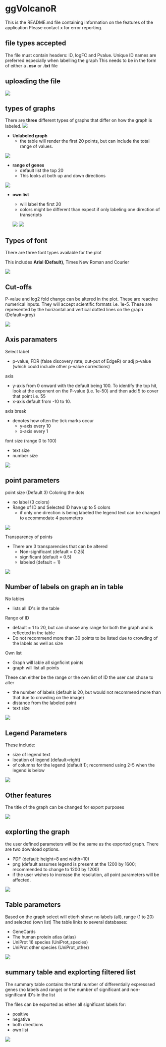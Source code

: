 # ggVolcanoR

This is the README.md file containing information on the features of the application
Please contact x for error reporting. 

## file types accepted
The file must contain headers: ID, logFC and Pvalue. 
Unique ID names are preferred especially when labelling the graph
This needs to be in the form of either a **.csv** or **.txt** file

## uploading the file
![](IMAGES/1.uploading.png)

## types of graphs
There are **three** different types of graphs that differ on how the graph is labeled. 
![](MAGES/2.types.png)
* **Unlabeled graph**
  - the table will render the first 20 points, but can include the total range of values. 
  
![](IMAGES/2.Nolabs)
  
* **range of genes** 
  - default list the top 20
  - This looks at both up and down directions

![](IMAGES/2.top20.png)
  
* **own list** 
  - will label the first 20
  - colors might be different than expect if only labeling one direction of transcripts
  
  ![](IMAGES/2.Uploading.png)
  ![](IMAGES/2.Selected.png)
## Types of font
There are three font types available for the plot

This includes **Arial (Default)**, Times New Roman and Courier

![](IMAGES/3.fonts.png)

## Cut-offs
P-value and log2 fold change can be altered in the plot. These are reactive numerical inputs. They will accept scientific formats i.e. 1e-5. 
These are represented by the horizontal and vertical dotted lines on the graph (Default=grey)

![](IMAGES/3.cut-offs.png)

## Axis paramaters
Select label
- p-value, FDR (false discovery rate; out-put of EdgeR) or adj p-value (which could include other p-value corrections)

axis 
- y-axis from 0 onward with the default being 100. To identify the top hit, look at the exponent on the P-value (i.e. 1e-50) and then add 5 to cover that point i.e. 55
- x-axis default from -10 to 10. 

axis break
- denotes how often the tick marks occur 
  - y-axis every 10
  - x-axis every 1

font size (range 0 to 100) 
- text size 
- number size 

![](IMAGES/3.axis-parameters.png)

## point parameters
point size (Default 3)
Coloring the dots
- no label (3 colors)
- Range of ID and Selected ID have up to 5 colors
  - if only one direction is being labeled the legend text can be changed to accommodate 4 parameters

![](IMAGES/3.point-parameters.png)

Transparency of points
- There are 3 transparencies that can be altered
  - Non-significant (default = 0.25)
  - significant (default = 0.5)
  - labeled  (default = 1)

![](IMAGES/3.Transparency.png)

## Number of labels on graph an in table
No lables
- lists all ID's in the table 

Range of ID
- default = 1 to 20, but can choose any range for both the graph and is reflected in the table
- Do not recommend more than 30 points to be listed due to crowding of the labels as well as size

Own list
- Graph will lable all signficint points
- graph will list all points

These can either be the range or the own list of ID
the user can chose to alter
- the number of labels (default is 20, but would not recommend more than that due to crowding on the image)
- distance from the labeled point
- text size 

![](IMAGES/3.lables.png)

## Legend Parameters
These include:
- size of legend text
- location of legend (default=right)
- of columns for the legend (default 1); recommend using 2-5 when the legend is below

![](IMAGES/3.legend.png)

## Other features
The title of the graph can be changed for export purposes

![](IMAGES/3.title.png)

## explorting the graph
the user defined parameters will be the same as the exported graph. 
There are two download options. 
- PDF (default: height=8 and width=10)
- png (default assumes legend is present at the 1200 by 1600; recommended to change to 1200 by 1200)
- if the user wishes to increase the resolution, all point parameters will be affected. 

![](IMAGES/4.explorting.png)

## Table parameters
Based on the graph select will etierh show:  no labels (all), range (1 to 20) and selected (own list)
The table links to several databases:
- GeneCards 
- The human protein atlas (atlas)
- UniProt 16 species (UniProt_species)
- UniProt other species (UniProt_other)

![](IMAGES/5.Table_links.png)

## summary table and explorting filtered list

The summary table contains the total number of differentially expresssed genes (no labels and range) or the number of significant and non-significant ID's in the list

The files can be exported as either all significant labels for:
- positive
- negative
- both directions
- own list

![](IMAGES/5.summary.table.png)
